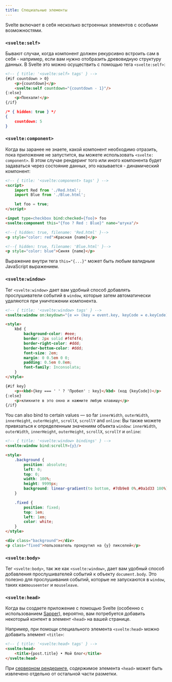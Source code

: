 ```yaml
---
title: Специальные элементы
---
```


Svelte включает в себя несколько встроенных элементов с особыми возможностями.


### `<svelte:self>`

Бывают случаи, когда компонент должен рекурсивно встроить сам в себя - например, если вам нужно отобразить древовидную структуру данных. В Svelte это можно осуществить с помощью тега `<svelte:self>`:

```html
<!-- { title: '<svelte:self> tags' } -->
{#if countdown > 0}
	<p>{countdown}</p>
	<svelte:self countdown="{countdown - 1}"/>
{:else}
	<p>Поехали!</p>
{/if}
```

```json
/* { hidden: true } */
{
	countdown: 5
}
```


### `<svelte:component>`

Когда вы заранее не знаете, какой компонент необходимо отразить, пока приложение не запустится, вы можете использовать `<svelte: component>`. В этом случае рендеринг того или иного компонента будет задаваться через состояние данных, это называется - динамический компонент:

```html
<!-- { title: '<svelte:component> tags' } -->
<script>
	import Red from './Red.html';
	import Blue from './Blue.html';

	let foo = true;
</script>

<input type=checkbox bind:checked={foo}> foo
<svelte:component this="{foo ? Red : Blue}" name="штука"/>
```

```html
<!--{ hidden: true, filename: 'Red.html' }-->
<p style="color: red">Красная {name}</p>
```

```html
<!--{ hidden: true, filename: 'Blue.html' }-->
<p style="color: blue">Синяя {name}</p>
```

Выражение внутри тега `this="{...}"` может быть любым валидным JavaScript выражением.


### `<svelte:window>`

Тег `<svelte:window>` дает вам удобный способ добавлять прослушиватели событий в `window`, которые затем автоматически удаляются при уничтожении компонента.

```html
<!-- { title: '<svelte:window> tags' } -->
<svelte:window on:keydown="{e => (key = event.key, keyCode = e.keyCode)}"/>

<style>
	kbd {
		background-color: #eee;
		border: 2px solid #f4f4f4;
		border-right-color: #ddd;
		border-bottom-color: #ddd;
		font-size: 2em;
		margin: 0 0.5em 0 0;
		padding: 0.5em 0.8em;
		font-family: Inconsolata;
	}
</style>

{#if key}
	<p><kbd>{key === ' ' ? 'Пробел' : key}</kbd> (код {keyCode})</p>
{:else}
	<p>кликните в это окно и нажмите любую клавишу</p>
{/if}
```

You can also bind to certain values — so far `innerWidth`, `outerWidth`, `innerHeight`, `outerHeight`, `scrollX`, `scrollY` and `online`:
Вы также можете привязаться к определенным значениям объекта `window`: `innerWidth`, `outerWidth`, `innerHeight`, `outerHeight`, `scrollX`, `scrollY` и `online`:

```html
<!-- { title: '<svelte:window> bindings' } -->
<svelte:window bind:scrollY={y}/>

<style>
	.background {
		position: absolute;
		left: 0;
		top: 0;
		width: 100%;
		height: 9999px;
		background: linear-gradient(to bottom, #7db9e8 0%,#0a1d33 100%);
	}

	.fixed {
		position: fixed;
		top: 1em;
		left: 1em;
		color: white;
	}
</style>

<div class="background"></div>
<p class="fixed">пользователь прокрутил на {y} пикселей</p>
```


### `<svelte:body>`

Тег `<svelte:body>`, так же как `<svelte:window>`, дает вам удобный способ добавления прослушивателей событий к объекту `document.body`. Это полезно для прослушивания событий, которые не запускаются в `window`, таких как`mouseenter` и `mouseleave`.


### `<svelte:head>`

Когда вы создаете приложение с помощью Svelte (особенно с использованием [Sapper](https://sapper.svelte.technology)), вероятно, вам потребуется добавить некоторый контент в элемент `<head>` на вашей странице.

Например, при помощи специального элемента `<svelte:head>` можно добавить элемент `<title>`:

```html
<!-- { title: '<svelte:head> tags' } -->
<svelte:head>
	<title>{post.title} • Мой блог</title>
</svelte:head>
```

При [серверном рендеринге](guide#server-side-rendering), содержимое элемента `<head>` может быть извлечено отдельно от остальной части разметки.
